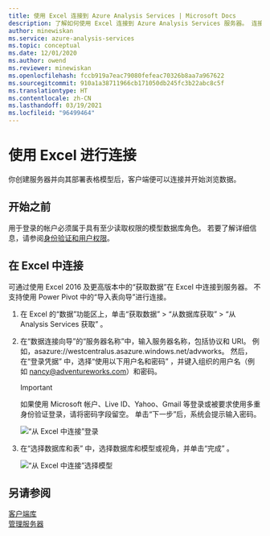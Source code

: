 ```yaml
---
title: 使用 Excel 连接到 Azure Analysis Services | Microsoft Docs
description: 了解如何使用 Excel 连接到 Azure Analysis Services 服务器。 连接后，用户可以创建数据透视表以浏览数据。
author: minewiskan
ms.service: azure-analysis-services
ms.topic: conceptual
ms.date: 12/01/2020
ms.author: owend
ms.reviewer: minewiskan
ms.openlocfilehash: fccb919a7eac79080fefeac70326b8aa7a967622
ms.sourcegitcommit: 910a1a38711966cb171050db245fc3b22abc8c5f
ms.translationtype: HT
ms.contentlocale: zh-CN
ms.lasthandoff: 03/19/2021
ms.locfileid: "96499464"
---
```

# <a name="connect-with-excel"></a>使用 Excel 进行连接

你创建服务器并向其部署表格模型后，客户端便可以连接并开始浏览数据。 

## <a name="before-you-begin"></a>开始之前

用于登录的帐户必须属于具有至少读取权限的模型数据库角色。 若要了解详细信息，请参阅[身份验证和用户权限](analysis-services-manage-users.md)。 

## <a name="connect-in-excel"></a>在 Excel 中连接

可通过使用 Excel 2016 及更高版本中的“获取数据”在 Excel 中连接到服务器。 不支持使用 Power Pivot 中的“导入表向导”进行连接。 

1. 在 Excel 的“数据”功能区上，单击“获取数据” > “从数据库获取” > “从 Analysis Services 获取”   。

2. 在“数据连接向导”的“服务器名称”中，输入服务器名称，包括协议和 URI。  例如，asazure://westcentralus.asazure.windows.net/advworks。 然后，在“登录凭据”  中，选择“使用以下用户名和密码”  ，并键入组织的用户名（例如 nancy@adventureworks.com）和密码。

    > [!IMPORTANT]
    > 如果使用 Microsoft 帐户、Live ID、Yahoo、Gmail 等登录或被要求使用多重身份验证登录，请将密码字段留空。 单击“下一步”后，系统会提示输入密码。 

    ![“从 Excel 中连接”登录](./media/analysis-services-connect-excel/aas-connect-excel-logon.png)

3. 在“选择数据库和表”  中，选择数据库和模型或视角，并单击“完成”  。
   
    ![“从 Excel 中连接”选择模型](./media/analysis-services-connect-excel/aas-connect-excel-select.png)


## <a name="see-also"></a>另请参阅

[客户端库](/analysis-services/client-libraries?view=azure-analysis-services-current&preserve-view=true)   
[管理服务器](analysis-services-manage.md)
